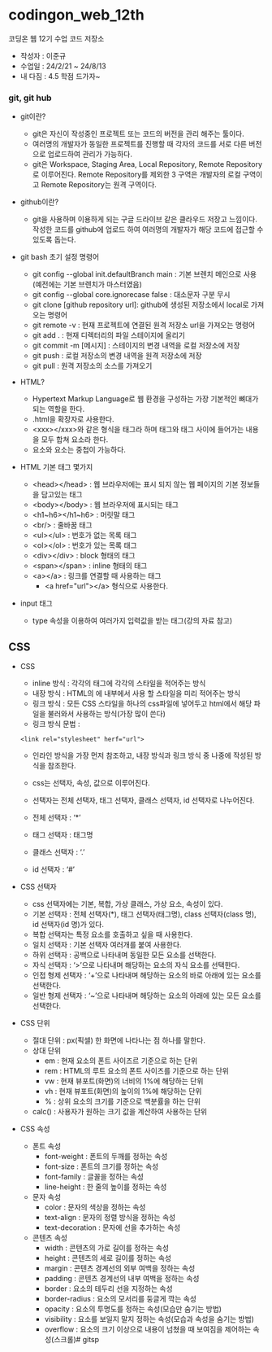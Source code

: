 # codingon_web_12th

코딩온 웹 12기 수업 코드 저장소

- 작성자 : 이준규
- 수업일 : 24/2/21 ~ 24/8/13
- 내 다짐 : 4.5 학점 드가자~

### git, git hub

- git이란?
    - git은 자신이 작성중인 프로젝트 또는 코드의 버전을 관리 해주는 툴이다.
    - 여러명의 개발자가 동일한 프로젝트를 진행할 때 각자의 코드를 서로 다른 버전으로 업로드하여 관리가 가능하다.
    - git은 Workspace, Staging Area, Local Repository, Remote Repository로 이루어진다. Remote Repository를 제외한 3 구역은 개발자의 로컬 구역이고 Remote Repository는 원격 구역이다.

- github이란?
    - git을 사용하며 이용하게 되는 구글 드라이브 같은 클라우드 저장고 느낌이다. 작성한 코드를 github에 업로드 하여 여러명의 개발자가 해당 코드에 접근할 수 있도록 돕는다.

- git bash 초기 설정 명령어
    - git config --global init.defaultBranch main : 기본 브렌치 메인으로 사용 (예전에는 기본 브렌치가 마스터였음)
    - git config --global core.ignorecase false : 대소문자 구분 무시
    - git clone [github repository url]: github에 생성된 저장소에서 local로 가져오는 명령어
    - git remote -v : 현재 프로젝트에 연결된 원격 저장소 url을 가져오는 명령어
    - git add . : 현재 디렉터리의 파일 스테이지에 올리기
    - git commit -m [메시지] : 스테이지의 변경 내역을 로컬 저장소에 저장
    - git push : 로컬 저장소의 변경 내역을 원격 저장소에 저장
    - git pull : 원격 저장소의 소스를 가져오기


- HTML?
    - Hypertext Markup Language로 웹 환경을 구성하는 가장 기본적인 뼈대가 되는 역할을 한다.
    - .html을 확장자로 사용한다.
    - &lt;xxx>&lt;/xxx>와 같은 형식을 태그라 하며 태그와 태그 사이에 들어가는 내용을 모두 합쳐 요소라 한다.
    - 요소와 요소는 중첩이 가능하다.

- HTML 기본 태그 몇가지
    - &lt;head>&lt;/head> : 웹 브라우저에는 표시 되지 않는 웹 페이지의 기본 정보들을 담고있는 태그
    - &lt;body>&lt;/body> : 웹 브라우저에 표시되는 태그
    - &lt;h1~h6>&lt;/h1~h6> : 머릿말 태그
    - &lt;br/> : 줄바꿈 태그
    - &lt;ul>&lt;/ul> : 번호가 없는 목록 태그
    - &lt;ol>&lt;/ol> : 번호가 있는 목록 태그
    - &lt;div>&lt;/div> : block 형태의 태그
    - &lt;span>&lt;/span> : inline 형태의 태그
    - &lt;a>&lt;/a> : 링크를 연결할 때 사용하는 태그
        - &lt;a href="url">&lt;/a> 형식으로 사용한다.
    
- input 태그
    - type 속성을 이용하여 여러가지 입력값을 받는 태그(강의 자료 참고)

## CSS

- CSS
    - inline 방식 : 각각의 태그에 각각의 스타일을 적어주는 방식
    - 내장 방식 : HTML의 <head>에 내부에서 사용 할 스타일을 미리 적어주는 방식
    - 링크 방식 : 모든 CSS 스타일을 하나의 css파일에 넣어두고 html에서 해당 파일을 불러와서 사용하는 방식(가장 많이 쓴다)
    - 링크 방식 문법 : 
    ```
    <link rel="stylesheet" herf="url">
    ```
    - 인라인 방식을 가장 먼저 참조하고,  내장 방식과 링크 방식 중 나중에 작성된 방식을 참조한다.
    - css는 선택자, 속성, 값으로 이루어진다.

    - 선택자는 전체 선택자, 태그 선택자, 클래스 선택자, id 선택자로 나누어진다.
    - 전체 선택자 : ‘*’
    - 태그 선택자 : 태그명 
    - 클래스 선택자 : ‘.’
    - id 선택자 : ‘#’

- CSS 선택자
    - css 선택자에는 기본, 복합, 가상 클래스, 가상 요소, 속성이 있다.
    - 기본 선택자 : 전체 선택자(*), 태그 선택자(태그명), class 선택자(class 명), id 선택자(id 명)가 있다.
    - 복합 선택자는 특정 요소를 호출하고 싶을 때 사용한다.
    - 일치 선택자 : 기본 선택자 여러개를 붙여 사용한다.
    - 하위 선택자 : 공백으로 나타내며 동일한 모든 요소를 선택한다.
    - 자식 선택자 : ‘>’으로 나타내며 해당하는 요소의 자식 요소를 선택한다.
    - 인접 형제 선택자 : ‘+’으로 나타내며 해당하는 요소의 바로 아래에 있는 요소를 선택한다.
    - 일반 형제 선택자 : ‘~’으로 나타내며 해당하는 요소의 아래에 있는 모든 요소를 선택한다.

- CSS 단위
    - 절대 단위 : px(픽셀) 한 화면에 나타나는 점 하나를 말한다.
    - 상대 단위
        - em : 현재 요소의 폰트 사이즈르 기준으로 하는 단위
        - rem : HTML의 루트 요소의 폰트 사이즈를 기준으로 하는 단위
        - vw : 현재 뷰포트(화면)의 너비의 1%에 해당하는 단위
        - vh : 현재 뷰포트(화면)의 높이의 1%에 해당하는 단위
        - % : 상위 요소의 크기를 기준으로 백분률을 하는 단위
    - calc() : 사용자가 원하는 크기 값을 계산하여 사용하는 단위

- CSS 속성
    - 폰트 속성
        - font-weight : 폰트의 두깨를 정하는 속성
        - font-size : 폰트의 크기를 정하는 속성
        - font-family : 글꼴을 정하는 속성
        - line-height : 한 줄의 높이를 정하는 속성
    - 문자 속성
        - color : 문자의 색상을 정하는 속성
        - text-align : 문자의 정렬 방식을 정하는 속성
        - text-decoration : 문자에 선을 추가하는 속성
    - 콘텐츠 속성
        - width : 콘텐츠의 가로 길이를 정하는 속성
        - height : 콘텐츠의 세로 길이를 정하는 속성
        - margin : 콘텐츠 경계선의 외부 여백을 정하는 속성
        - padding : 콘텐츠 경계선의 내부 여백을 정하는 속성
        - border : 요소의 테두리 선을 지정하는 속성
        - border-radius : 요소의 모서리를 둥글게 깍는 속성
        - opacity : 요소의 투명도를 정하는 속성(모습만 숨기는 방법)
        - visibility : 요소를 보일지 말지 정하는 속성(모습과 속성을 숨기는 방법)
        - overflow : 요소의 크기 이상으로 내용이 넘쳤을 때 보여짐을 제어하는 속성(스크롤)# gitsp
